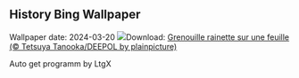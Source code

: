 ## History Bing Wallpaper
Wallpaper date: 2024-03-20
![](https://www.bing.com/th?id=OHR.SpringFrog_FR-CA0188635283_UHD.jpg&w=1000)Download: [Grenouille rainette sur une feuille (© Tetsuya Tanooka/DEEPOL by plainpicture)](https://www.bing.com/th?id=OHR.SpringFrog_FR-CA0188635283_UHD.jpg)

Auto get programm by LtgX
